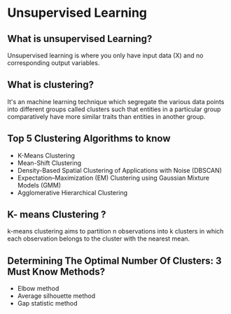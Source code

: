 # Unsupervised Learning

## What is unsupervised Learning? </br>
Unsupervised learning is where you only have input data (X) and no corresponding output variables.

## What is clustering?</br>
It's an machine learning technique which segregate the various data points into different groups called clusters such that
entities in a particular group comparatively have more similar traits than entities in another group.

## Top 5 Clustering Algorithms to know

  - K-Means Clustering
  - Mean-Shift Clustering
  - Density-Based Spatial Clustering of Applications with Noise (DBSCAN)
  - Expectation–Maximization (EM) Clustering using Gaussian Mixture Models (GMM)
  - Agglomerative Hierarchical Clustering

## K- means Clustering ?
k-means clustering aims to partition n observations into k clusters in which each observation belongs to the cluster with the nearest mean.

## Determining The Optimal Number Of Clusters: 3 Must Know Methods?
- Elbow method
- Average silhouette method
- Gap statistic method

